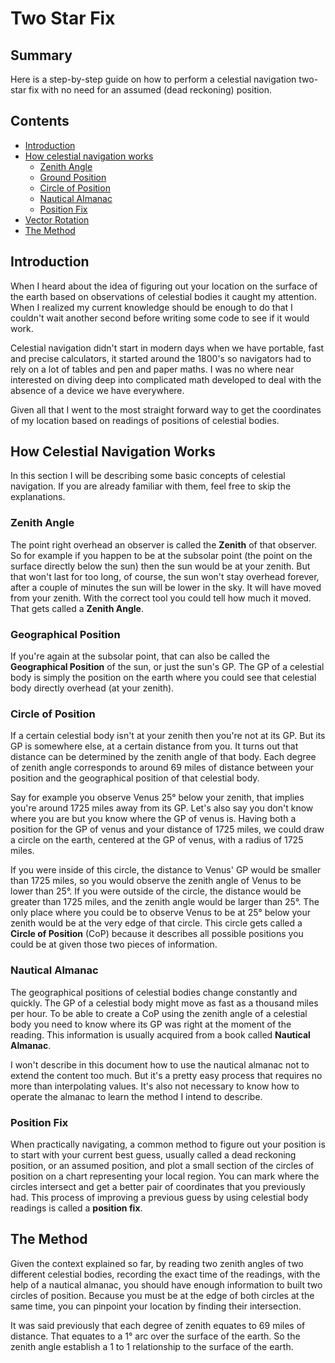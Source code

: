 # Two Star Fix

## Summary

Here is a step-by-step guide on how to perform a celestial navigation two-star fix with no need for an assumed (dead reckoning) position.

## Contents

- [Introduction](#introduction)
- [How celestial navigation works](#how-celestial-navigation-works)
    - [Zenith Angle](#zenith-angle)
    - [Ground Position](#ground-position)
    - [Circle of Position](#circle-of-position)
    - [Nautical Almanac](#nautical-almanac)
    - [Position Fix](#position-fix)
- [Vector Rotation](#vector-rotation)
- [The Method](#the-method)

## Introduction

When I heard about the idea of figuring out your location on the surface of the earth based on observations of celestial bodies it caught my attention. When I realized my current knowledge should be enough to do that I couldn't wait another second before writing some code to see if it would work.

Celestial navigation didn't start in modern days when we have portable, fast and precise calculators, it started around the 1800's so navigators had to rely on a lot of tables and pen and paper maths. I was no where near interested on diving deep into complicated math developed to deal with the absence of a device we have everywhere.

Given all that I went to the most straight forward way to get the coordinates of my location based on readings of positions of celestial bodies.

## How Celestial Navigation Works

In this section I will be describing some basic concepts of celestial navigation. If you are already familiar with them, feel free to skip the explanations.

### Zenith Angle

The point right overhead an observer is called the **Zenith** of that observer. So for example if you happen to be at the subsolar point (the point on the surface directly below the sun) then the sun would be at your zenith. But that won't last for too long, of course, the sun won't stay overhead forever, after a couple of minutes the sun will be lower in the sky. It will have moved from your zenith. With the correct tool you could tell how much it moved. That gets called a **Zenith Angle**.

### Geographical Position

If you're again at the subsolar point, that can also be called the **Geographical Position** of the sun, or just the sun's GP. The GP of a celestial body is simply the position on the earth where you could see that celestial body directly overhead (at your zenith).

### Circle of Position

If a certain celestial body isn't at your zenith then you're not at its GP. But its GP is somewhere else, at a certain distance from you. It turns out that distance can be determined by the zenith angle of that body. Each degree of zenith angle corresponds to around 69 miles of distance between your position and the geographical position of that celestial body.

Say for example you observe Venus 25° below your zenith, that implies you're around 1725 miles away from its GP. Let's also say you don't know where you are but you know where the GP of venus is. Having both a position for the GP of venus and your distance of 1725 miles, we could draw a circle on the earth, centered at the GP of venus, with a radius of 1725 miles.

If you were inside of this circle, the distance to Venus' GP would be smaller than 1725 miles, so you would observe the zenith angle of Venus to be lower than 25°. If you were outside of the circle, the distance would be greater than 1725 miles, and the zenith angle would be larger than 25°. The only place where you could be to observe Venus to be at 25° below your zenith would be at the very edge of that circle. This circle gets called a **Circle of Position** (CoP) because it describes all possible positions you could be at given those two pieces of information.

### Nautical Almanac

The geographical positions of celestial bodies change constantly and quickly. The GP of a celestial body might move as fast as a thousand miles per hour. To be able to create a CoP using the zenith angle of a celestial body you need to know where its GP was right at the moment of the reading. This information is usually acquired from a book called **Nautical Almanac**.

I won't describe in this document how to use the nautical almanac not to extend the content too much. But it's a pretty easy process that requires no more than interpolating values. It's also not necessary to know how to operate the almanac to learn the method I intend to describe.

### Position Fix

When practically navigating, a common method to figure out your position is to start with your current best guess, usually called a dead reckoning position, or an assumed position, and plot a small section of the circles of position on a chart representing your local region. You can mark where the circles intersect and get a better pair of coordinates that you previously had. This process of improving a previous guess by using celestial body readings is called a **position fix**.

## The Method

Given the context explained so far, by reading two zenith angles of two different celestial bodies, recording the exact time of the readings, with the help of a nautical almanac, you should have enough information to built two circles of position. Because you must be at the edge of both circles at the same time, you can pinpoint your location by finding their intersection.

It was said previously that each degree of zenith equates to 69 miles of distance. That equates to a 1° arc over the surface of the earth. So the zenith angle establish a 1 to 1 relationship to the surface of the earth.

